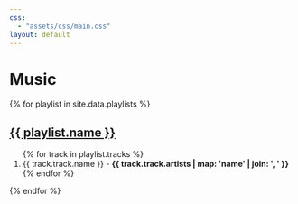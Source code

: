 ```yaml
---
css:
  - "assets/css/main.css"
layout: default
---
```


# Music

{% for playlist in site.data.playlists %}
<h2><a href="{{ playlist.external_urls.spotify }}">{{ playlist.name }}</a></h2>
<ol>
  {% for track in playlist.tracks %}
  <!-- <li>{{ track.track.name }}<br><strong>{{ track.track.artists.first.name }}</strong> - {{ track.track.album.name }}</li> -->
  <li>{{ track.track.name }} - <strong>{{ track.track.artists | map: 'name' | join: ', ' }}</strong></li>
  {% endfor %}
</ol>
{% endfor %}
